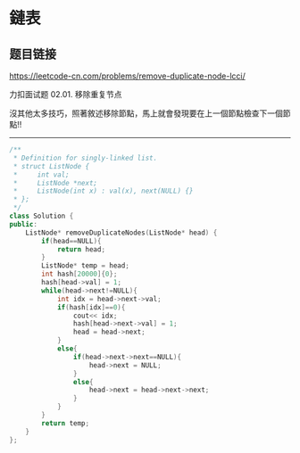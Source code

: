 # 鏈表

## 题目链接

https://leetcode-cn.com/problems/remove-duplicate-node-lcci/

力扣面试题 02.01. 移除重复节点

沒其他太多技巧，照著敘述移除節點，馬上就會發現要在上一個節點檢查下一個節點!!

---------------------------------------

```cpp
/**
 * Definition for singly-linked list.
 * struct ListNode {
 *     int val;
 *     ListNode *next;
 *     ListNode(int x) : val(x), next(NULL) {}
 * };
 */
class Solution {
public:
    ListNode* removeDuplicateNodes(ListNode* head) {
        if(head==NULL){
            return head;
        }
        ListNode* temp = head;
        int hash[20000]{0};
        hash[head->val] = 1;
        while(head->next!=NULL){
            int idx = head->next->val;
            if(hash[idx]==0){
                cout<< idx;
                hash[head->next->val] = 1;
                head = head->next;
            }
            else{
                if(head->next->next==NULL){
                    head->next = NULL;
                }
                else{
                    head->next = head->next->next;
                }
            }
        }
        return temp;
    }
};
```
